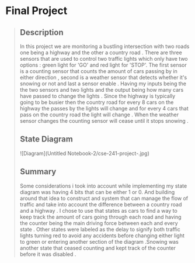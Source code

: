 # Final Project 
> ## Description 
> In this project we are monitoring a bustling intersection with two roads one being a highway and the other a country road . There are three sensors that are used to control two traffic lights which only have two options : green light for 'GO' and red light for 'STOP'. The first sensor is a counting sensor that counts the amount of cars passing by in either direction , second is a weather sensor that detects whether it's snowing or not and last a sensor enable . Having my inputs being the the two sensors and two lights and the output being how many cars have passed to change the lights .
> Since the highway is typically going to be busier then the country road for every  8 cars on the highway the passes by the lights will change and for every 4 cars that pass on the country road the light will change  . When the weather sensor changes the counting sensor will cease until it stops snowing .
>
>##  State Diagram 
>![Diagram](Untitled Notebook-2/cse-241-project-.jpg)
> 
> ## Summary
> Some considerations i took into account while implementing my state diagram was having 4 bits that can be either 1 or 0.  And building around that idea to construct and system that can manage the flow of traffic and take into account the difference between a country road and a highway . I chose to use that states as cars to find a way to keep track the amount of cars going through each road and having the counter being the main driving force between each and every state . Other states were labeled as the delay to signify both traffic lights turning red to avoid any accidents before changing either light to green or entering another section of the diagram .Snowing was another state that ceased counting and kept track of the counter before it was disabled .
